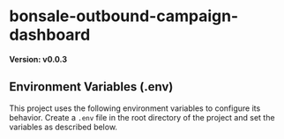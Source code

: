 # bonsale-outbound-campaign-dashboard

**Version: v0.0.3**

## Environment Variables (.env)

This project uses the following environment variables to configure its behavior. Create a `.env` file in the root directory of the project and set the variables as described below.